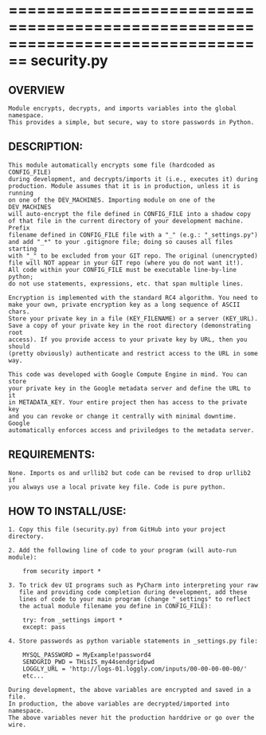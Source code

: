 ================================================================================
security.py
================================================================================

OVERVIEW
--------

    Module encrypts, decrypts, and imports variables into the global namespace.
    This provides a simple, but secure, way to store passwords in Python.


DESCRIPTION:
------------

    This module automatically encrypts some file (hardcoded as CONFIG_FILE)
    during development, and decrypts/imports it (i.e., executes it) during
    production. Module assumes that it is in production, unless it is running
    on one of the DEV_MACHINES. Importing module on one of the DEV_MACHINES
    will auto-encrypt the file defined in CONFIG_FILE into a shadow copy
    of that file in the current directory of your development machine. Prefix
    filename defined in CONFIG_FILE file with a "_" (e.g.: "_settings.py")
    and add "_*" to your .gitignore file; doing so causes all files starting
    with "_" to be excluded from your GIT repo. The original (unencrypted)
    file will NOT appear in your GIT repo (where you do not want it!).
    All code within your CONFIG_FILE must be executable line-by-line python;
    do not use statements, expressions, etc. that span multiple lines.

    Encryption is implemented with the standard RC4 algorithm. You need to
    make your own, private encryption key as a long sequence of ASCII chars.
    Store your private key in a file (KEY_FILENAME) or a server (KEY_URL).
    Save a copy of your private key in the root directory (demonstrating root
    access). If you provide access to your private key by URL, then you should
    (pretty obviously) authenticate and restrict access to the URL in some way.

    This code was developed with Google Compute Engine in mind. You can store
    your private key in the Google metadata server and define the URL to it
    in METADATA_KEY. Your entire project then has access to the private key
    and you can revoke or change it centrally with minimal downtime. Google
    automatically enforces access and priviledges to the metadata server.


REQUIREMENTS:
-------------

    None. Imports os and urllib2 but code can be revised to drop urllib2 if
    you always use a local private key file. Code is pure python.


HOW TO INSTALL/USE:
-------------------

    1. Copy this file (security.py) from GitHub into your project directory.

    2. Add the following line of code to your program (will auto-run module):

        from security import *

    3. To trick dev UI programs such as PyCharm into interpreting your raw
       file and providing code completion during development, add these
       lines of code to your main program (change "_settings" to reflect
       the actual module filename you define in CONFIG_FILE):

        try: from _settings import *
        except: pass

    4. Store passwords as python variable statements in _settings.py file:

        MYSQL_PASSWORD = MyExample!password4
        SENDGRID_PWD = THisIS_my44sendgridpwd
        LOGGLY_URL = 'http://logs-01.loggly.com/inputs/00-00-00-00-00/'
        etc...

    During development, the above variables are encrypted and saved in a file.
    In production, the above variables are decrypted/imported into namespace.
    The above variables never hit the production harddrive or go over the wire.

